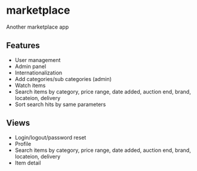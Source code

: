 # marketplace
Another marketplace app

## Features
- User management
- Admin panel
- Internationalization
- Add categories/sub categories (admin)
- Watch items
- Search items by category, price range, date added, auction end, brand, locateion, delivery
- Sort search hits by same parameters

## Views
- Login/logout/password reset
- Profile
- Search items by category, price range, date added, auction end, brand, locateion, delivery
- Item detail
